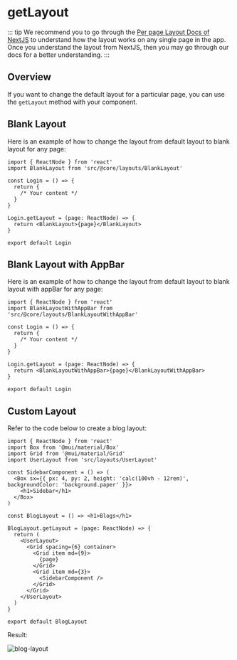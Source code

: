 # getLayout

::: tip
We recommend you to go through the [Per page Layout Docs of NextJS](https://nextjs.org/docs/basic-features/layouts#per-page-layouts) to understand how the layout works on any single page in the app. Once you understand the layout from NextJS, then you may go through our docs for a better understanding.
:::

## Overview

If you want to change the default layout for a particular page, you can use the `getLayout` method with your component.

## Blank Layout

Here is an example of how to change the layout from default layout to blank layout for any page:

```tsx{2,10-12}
import { ReactNode } from 'react'
import BlankLayout from 'src/@core/layouts/BlankLayout'

const Login = () => {
  return {
    /* Your content */
  }
}

Login.getLayout = (page: ReactNode) => {
  return <BlankLayout>{page}</BlankLayout>
}

export default Login
```

## Blank Layout with AppBar

Here is an example of how to change the layout from default layout to blank layout with appBar for any page:

```tsx{2,10-12}
import { ReactNode } from 'react'
import BlankLayoutWithAppBar from 'src/@core/layouts/BlankLayoutWithAppBar'

const Login = () => {
  return {
    /* Your content */
  }
}

Login.getLayout = (page: ReactNode) => {
  return <BlankLayoutWithAppBar>{page}</BlankLayoutWithAppBar>
}

export default Login
```

## Custom Layout

Refer to the code below to create a blog layout:

```tsx
import { ReactNode } from 'react'
import Box from '@mui/material/Box'
import Grid from '@mui/material/Grid'
import UserLayout from 'src/layouts/UserLayout'

const SidebarComponent = () => (
  <Box sx={{ px: 4, py: 2, height: 'calc(100vh - 12rem)', backgroundColor: 'background.paper' }}>
    <h1>Sidebar</h1>
  </Box>
)

const BlogLayout = () => <h1>Blogs</h1>

BlogLayout.getLayout = (page: ReactNode) => {
  return (
    <UserLayout>
      <Grid spacing={6} container>
        <Grid item md={9}>
          {page}
        </Grid>
        <Grid item md={3}>
          <SidebarComponent />
        </Grid>
      </Grid>
    </UserLayout>
  )
}

export default BlogLayout
```

Result:

<img alt='blog-layout' class='medium-zoom' :src="$withBase('/images/layouts/blog-layout.png')" />
